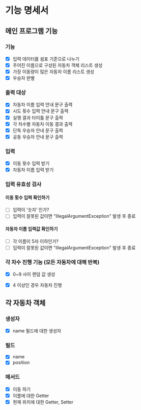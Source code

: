 # 기능 명세서

## 메인 프로그램 기능
### 기능
- [x] 입력 데이터를 쉼표 기준으로 나누기
- [x] 주어진 이름으로 구성된 자동차 객체 리스트 생성
- [x] 가장 이동량이 많은 자동차 이름 리스트 생성
- [x] 우승자 판별

### 출력 대상
- [x] 자동차 이름 입력 안내 문구 출력
- [x] 시도 횟수 입력 안내 문구 출력
- [x] 실행 결과 타이틀 문구 출력
- [x] 각 차수별 자동차 이동 결과 출력
- [x] 단독 우승자 안내 문구 출력
- [x] 공동 우승자 안내 문구 출력

### 입력
- [x] 이동 횟수 입력 받기
- [x] 자동차 이름 입력 받기

### 입력 유효성 검사
#### 이동 횟수 입력 확인하기
- [ ] 입력이 '숫자' 인가?
- [ ] 입력이 잘못된 값이면 "IllegalArgumentException" 발생 후 종료
#### 자동차 이름 입력값 확인하기
- [ ] 각 이름이 5자 이하인가?
- [ ] 입력이 잘못된 값이면 "IllegalArgumentException" 발생 후 종료

### 각 차수 진행 기능 (모든 자동차에 대해 반복)
- [x] 0~9 사이 랜덤 값 생성
- [x] 4 이상인 경우 자동차 진행


## 각 자동차 객체
### 생성자
- [x] name 필드에 대한 생성자

### 필드
- [x] name
- [x] position

### 메서드
- [x] 이동 하기
- [x] 이름에 대한 Getter
- [x] 현재 위치에 대한 Getter, Setter